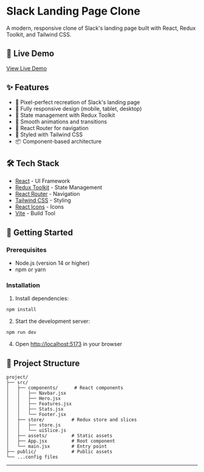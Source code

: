 # Slack Landing Page Clone

A modern, responsive clone of Slack's landing page built with React, Redux Toolkit, and Tailwind CSS.

## 🚀 Live Demo

[View Live Demo](#) <!-- Add your deployed project URL here -->

## ✨ Features

- 🎨 Pixel-perfect recreation of Slack's landing page
- 📱 Fully responsive design (mobile, tablet, desktop)
- 🔄 State management with Redux Toolkit
- 🎯 Smooth animations and transitions
- 🧭 React Router for navigation
- 💅 Styled with Tailwind CSS
- 📦 Component-based architecture

## 🛠️ Tech Stack

- [React](https://reactjs.org/) - UI Framework
- [Redux Toolkit](https://redux-toolkit.js.org/) - State Management
- [React Router](https://reactrouter.com/) - Navigation
- [Tailwind CSS](https://tailwindcss.com/) - Styling
- [React Icons](https://react-icons.github.io/react-icons/) - Icons
- [Vite](https://vitejs.dev/) - Build Tool

## 🚀 Getting Started

### Prerequisites

- Node.js (version 14 or higher)
- npm or yarn

### Installation


1. Install dependencies:

```bash
npm install
```

2. Start the development server:

```bash
npm run dev
```

4. Open [http://localhost:5173](http://localhost:5173) in your browser

## 📂 Project Structure

```
project/
├── src/
│   ├── components/      # React components
│   │   ├── Navbar.jsx
│   │   ├── Hero.jsx
│   │   ├── Features.jsx
│   │   ├── Stats.jsx
│   │   └── Footer.jsx
│   ├── store/          # Redux store and slices
│   │   ├── store.js
│   │   └── uiSlice.js
│   ├── assets/         # Static assets
│   ├── App.jsx         # Root component
│   └── main.jsx        # Entry point
├── public/             # Public assets
└── ...config files
```
---
